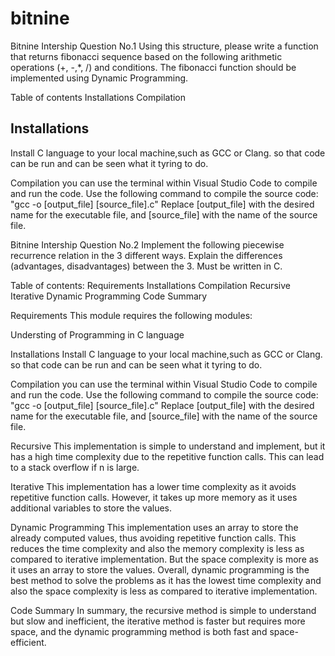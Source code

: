 # bitnine
Bitnine Intership Question No.1
Using this structure, please write a function that returns fibonacci sequence based on the following arithmetic operations (+, -,*, /) and conditions.
The fibonacci function should be implemented using Dynamic Programming.

Table of contents
Installations
Compilation



## Installations
Install C language to your local machine,such as GCC or Clang. so that code can be run and can be seen what it tyring to do.

Compilation
you can use the terminal within Visual Studio Code to compile and run the code.
Use the following command to compile the source code: "gcc -o [output_file] [source_file].c" 
Replace [output_file] with the desired name for the executable file, and [source_file] with the name of the source file. 




Bitnine Intership Question No.2
Implement the following piecewise recurrence relation in the 3 different ways. 
Explain the differences (advantages, disadvantages) between the 3.
Must be written in C.

Table of contents:
Requirements
Installations
Compilation
Recursive
Iterative
Dynamic Programming
Code Summary

Requirements
This module requires the following modules:

Understing of Programming in C language

Installations
Install C language to your local machine,such as GCC or Clang. so that code can be run and can be seen what it tyring to do.

Compilation
you can use the terminal within Visual Studio Code to compile and run the code.
Use the following command to compile the source code: "gcc -o [output_file] [source_file].c" 
Replace [output_file] with the desired name for the executable file, and [source_file] with the name of the source file. 

Recursive
This implementation is simple to understand and implement, but it has a high time complexity due to the repetitive function calls. 
This can lead to a stack overflow if n is large.

Iterative
This implementation has a lower time complexity as it avoids repetitive function calls. 
However, it takes up more memory as it uses additional variables to store the values.

Dynamic Programming
This implementation uses an array to store the already computed values, thus avoiding repetitive function calls. 
This reduces the time complexity and also the memory complexity is less as compared to iterative implementation. 
But the space complexity is more as it uses an array to store the values.
Overall, dynamic programming is the best method to solve the problems as it has the lowest time complexity and also the space complexity is less as compared to iterative implementation.

Code Summary
In summary, the recursive method is simple to understand but slow and inefficient, the iterative method is faster but requires more space, and the dynamic programming method is both fast and space-efficient.
